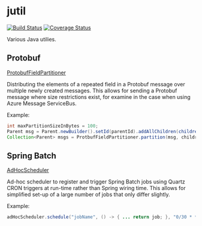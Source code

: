 # jutil

[![Build Status](https://travis-ci.org/chrisgleissner/jutil.svg?branch=master)](https://travis-ci.org/chrisgleissner/jutil)
[![Coverage Status](https://coveralls.io/repos/github/chrisgleissner/jutil/badge.svg?branch=master)](https://coveralls.io/github/chrisgleissner/jutil?branch=master)

Various Java utilies.

## Protobuf

[ProtobufFieldPartitioner](https://github.com/chrisgleissner/jutil/blob/master/protobuf/src/main/java/uk/gleissner/jutil/protobuf/ProtobufFieldPartitioner.java)

Distributing the elements of a repeated field in a Protobuf message over multiple newly created messages. This allows for sending a Protobuf message where size restrictions exist, for examine in the case when using Azure Message ServiceBus.

Example:
```java
int maxPartitionSizeInBytes = 100;
Parent msg = Parent.newBuilder().setId(parentId).addAllChildren(children(1, 2, 3)).build();
Collection<Parent> msgs = ProtbufFieldPartitioner.partition(msg, childrenField, maxPartitionSizeInBytes);
```

## Spring Batch

[AdHocScheduler](https://github.com/chrisgleissner/jutil/blob/master/spring-batch/src/main/java/uk/gleissner/jutil/spring/batch/adhoc/AdHocScheduler.java)

Ad-hoc scheduler to register and trigger Spring Batch jobs using Quartz CRON triggers at run-time rather than Spring
wiring time. This allows for simplified set-up of a large number of jobs that only differ slightly.

Example:
```java
adHocScheduler.schedule("jobName", () -> { ... return job; }, "0/30 * * * * ?");

```